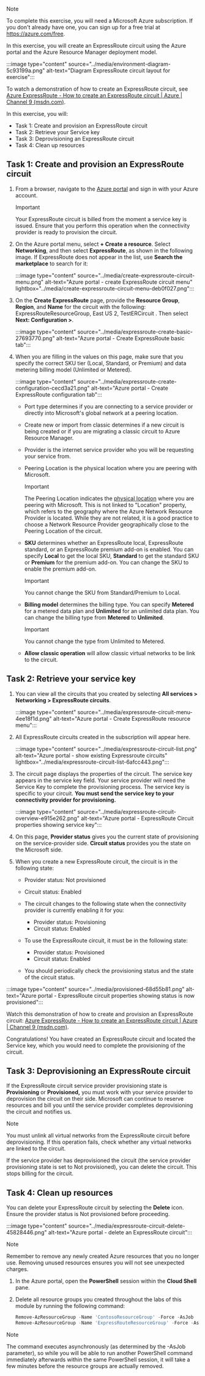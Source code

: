> [!NOTE]
> To complete this exercise, you will need a Microsoft Azure subscription. If you don't already have one, you can sign up for a free trial at https://azure.com/free.

In this exercise, you will create an ExpressRoute circuit using the Azure portal and the Azure Resource Manager deployment model.

:::image type="content" source="../media/environment-diagram-5c93199a.png" alt-text="Diagram ExpressRoute circuit layout for exercise":::


To watch a demonstration of how to create an ExpressRoute circuit, see [Azure ExpressRoute - How to create an ExpressRoute circuit \| Azure \| Channel 9 (msdn.com)](https://channel9.msdn.com/Blogs/Azure/Azure-ExpressRoute-How-to-create-an-ExpressRoute-circuit?term=ExpressRoute&amp;lang-en=true&amp;pageSize=15&amp;skip=15).

In this exercise, you will:

 -  Task 1: Create and provision an ExpressRoute circuit
 -  Task 2: Retrieve your Service key
 -  Task 3: Deprovisioning an ExpressRoute circuit
 -  Task 4: Clean up resources

## Task 1: Create and provision an ExpressRoute circuit

1.  From a browser, navigate to the [Azure portal](https://portal.azure.com/) and sign in with your Azure account.

    > [!Important]
    >
    > Your ExpressRoute circuit is billed from the moment a service key is issued. Ensure that you perform this operation when the connectivity provider is ready to provision the circuit.

2.  On the Azure portal menu, select **+ Create a resource**. Select **Networking**, and then select **ExpressRoute**, as shown in the following image. If ExpressRoute does not appear in the list, use **Search the marketplace** to search for it:

    :::image type="content" source="../media/create-expressroute-circuit-menu.png" alt-text="Azure portal - create ExpressRoute circuit menu" lightbox="../media/create-expressroute-circuit-menu-deb0f027.png":::

3.  On the **Create ExpressRoute** page, provide the **Resource Group**, **Region**, and **Name** for the circuit with the following: ExpressRouteResourceGroup, East US 2, TestERCircuit . Then select **Next: Configuration >**.

    :::image type="content" source="../media/expressroute-create-basic-27693770.png" alt-text="Azure portal - Create ExpressRoute basic tab":::


4.  When you are filling in the values on this page, make sure that you specify the correct SKU tier (Local, Standard, or Premium) and data metering billing model (Unlimited or Metered).

    :::image type="content" source="../media/expressroute-create-configuration-cecd3a21.png" alt-text="Azure portal - Create ExpressRoute configuration tab":::


    -  Port type determines if you are connecting to a service provider or directly into Microsoft's global network at a peering location.
    -  Create new or import from classic determines if a new circuit is being created or if you are migrating a classic circuit to Azure Resource Manager.
    -  Provider is the internet service provider who you will be requesting your service from.
    -  Peering Location is the physical location where you are peering with Microsoft.

        > [!Important]
        > 
        > The Peering Location indicates the [physical location](https://docs.microsoft.com/en-us/azure/expressroute/expressroute-locations) where you are peering with Microsoft. This is not linked to "Location" property, which refers to the geography where the Azure Network Resource Provider is located. While they are not related, it is a good practice to choose a Network Resource Provider geographically close to the Peering Location of the circuit.

    -  **SKU** determines whether an ExpressRoute local, ExpressRoute standard, or an ExpressRoute premium add-on is enabled. You can specify **Local** to get the local SKU, **Standard** to get the standard SKU or **Premium** for the premium add-on. You can change the SKU to enable the premium add-on.

        > [!Important]
        >
        > You cannot change the SKU from Standard/Premium to Local.

    -  **Billing model** determines the billing type. You can specify **Metered** for a metered data plan and **Unlimited** for an unlimited data plan. You can change the billing type from **Metered** to **Unlimited**.

        > [!Important]
        >
        > You cannot change the type from Unlimited to Metered.

    -  **Allow classic operation** will allow classic virtual networks to be link to the circuit.

## Task 2: Retrieve your service key

1.  You can view all the circuits that you created by selecting **All services > Networking > ExpressRoute circuits**.

    :::image type="content" source="../media/expressroute-circuit-menu-4ee18f1d.png" alt-text="Azure portal - Create ExpressRoute resource menu":::


2.  All ExpressRoute circuits created in the subscription will appear here.

    :::image type="content" source="../media/expressroute-circuit-list.png" alt-text="Azure portal - show existing Expressroute circuits" lightbox="../media/expressroute-circuit-list-6afcc443.png":::


3.  The circuit page displays the properties of the circuit. The service key appears in the service key field. Your service provider will need the Service Key to complete the provisioning process. The service key is specific to your circuit. **You must send the service key to your connectivity provider for provisioning.**

    :::image type="content" source="../media/expressroute-circuit-overview-e915e262.png" alt-text="Azure portal - ExpressRoute Circuit properties showing service key":::


4.  On this page, **Provider status** gives you the current state of provisioning on the service-provider side. **Circuit status** provides you the state on the Microsoft side.
5.  When you create a new ExpressRoute circuit, the circuit is in the following state:
    
     -  Provider status: Not provisioned
     -  Circuit status: Enabled
     -  The circuit changes to the following state when the connectivity provider is currently enabling it for you:
        
         -  Provider status: Provisioning
         -  Circuit status: Enabled
     -  To use the ExpressRoute circuit, it must be in the following state:
        
         -  Provider status: Provisioned
         -  Circuit status: Enabled
     -  You should periodically check the provisioning status and the state of the circuit status.

:::image type="content" source="../media/provisioned-68d55b81.png" alt-text="Azure portal - ExpressRoute circuit properties showing status is now provisioned":::


Watch this demonstration of how to create and provision an ExpressRoute circuit: [Azure ExpressRoute - How to create an ExpressRoute circuit \| Azure \| Channel 9 (msdn.com)](https://channel9.msdn.com/Blogs/Azure/Azure-ExpressRoute-How-to-create-an-ExpressRoute-circuit?term=ExpressRoute&amp;lang-en=true&amp;pageSize=15&amp;skip=15).

Congratulations! You have created an ExpressRoute circuit and located the Service key, which you would need to complete the provisioning of the circuit.

## Task 3: Deprovisioning an ExpressRoute circuit

If the ExpressRoute circuit service provider provisioning state is **Provisioning** or **Provisioned,** you must work with your service provider to deprovision the circuit on their side. Microsoft can continue to reserve resources and bill you until the service provider completes deprovisioning the circuit and notifies us.

> [!Note]
> 
> You must unlink all virtual networks from the ExpressRoute circuit before deprovisioning. If this operation fails, check whether any virtual networks are linked to the circuit.

If the service provider has deprovisioned the circuit (the service provider provisioning state is set to Not provisioned), you can delete the circuit. This stops billing for the circuit.

## Task 4: Clean up resources

You can delete your ExpressRoute circuit by selecting the **Delete** icon. Ensure the provider status is Not provisioned before proceeding.

:::image type="content" source="../media/expressroute-circuit-delete-45828446.png" alt-text="Azure portal - delete an ExpressRoute circuit":::


> [!NOTE]
> Remember to remove any newly created Azure resources that you no longer use. Removing unused resources ensures you will not see unexpected charges.

1.  In the Azure portal, open the **PowerShell** session within the **Cloud Shell** pane.
2.  Delete all resource groups you created throughout the labs of this module by running the following command:
    
    ```powershell
    Remove-AzResourceGroup -Name 'ContosoResourceGroup' -Force -AsJob
    Remove-AzResourceGroup -Name 'ExpressRouteResourceGroup' -Force -AsJob
    ```

> [!NOTE]
> The command executes asynchronously (as determined by the -AsJob parameter), so while you will be able to run another PowerShell command immediately afterwards within the same PowerShell session, it will take a few minutes before the resource groups are actually removed.
